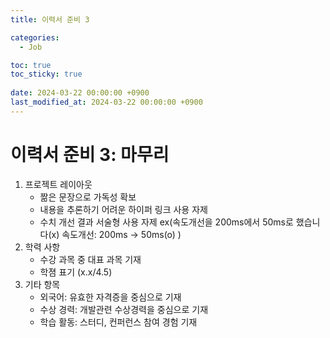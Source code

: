 ```yaml
---
title: 이력서 준비 3

categories:
  - Job

toc: true
toc_sticky: true
 
date: 2024-03-22 00:00:00 +0900
last_modified_at: 2024-03-22 00:00:00 +0900
---
```

# 이력서 준비 3: 마무리
1. 프로젝트 레이아웃
	- 짦은 문장으로 가독성 확보
	- 내용을 추론하기 어려운 하이퍼 링크 사용 자제
	- 수치 개선 결과 서술형 사용 자제 ex(속도개선을 200ms에서 50ms로 했습니다(x) 속도개선: 200ms -> 50ms(o) )
2. 학력 사항
	- 수강 과목 중 대표 과목 기재
	- 학졈 표기 (x.x/4.5)
3. 기타 항목
	- 외국어: 유효한 자격증을 중심으로 기재
	- 수상 경력: 개발관련 수상경력을 중심으로 기재
	- 학습 활동: 스터디, 컨퍼런스 참여 경험 기재